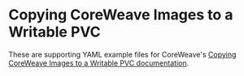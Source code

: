 # Copying CoreWeave Images to a Writable PVC

These are supporting YAML example files for CoreWeave's [Copying CoreWeave Images to a Writable PVC documentation](https://docs.coreweave.com/virtual-servers/root-disk-lifecycle-management/exporting-coreweave-images-to-a-writable-pvc).